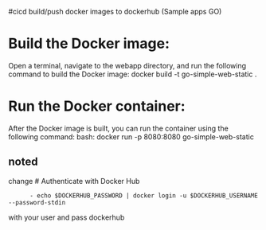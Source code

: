 #cicd build/push docker images to dockerhub (Sample apps GO)


# Build the Docker image:
Open a terminal, navigate to the webapp directory, and run the following command to build the Docker image:
docker build -t go-simple-web-static .

# Run the Docker container:
After the Docker image is built, you can run the container using the following command:
bash:
docker run -p 8080:8080 go-simple-web-static


## noted
change # Authenticate with Docker Hub

          - echo $DOCKERHUB_PASSWORD | docker login -u $DOCKERHUB_USERNAME --password-stdin


with your user and pass dockerhub



